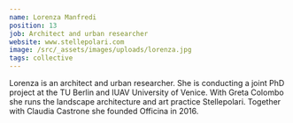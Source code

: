 ```yaml
---
name: Lorenza Manfredi
position: 13
job: Architect and urban researcher
website: www.stellepolari.com
image: /src/_assets/images/uploads/lorenza.jpg
tags: collective
---
```

Lorenza is an architect and urban researcher. She is conducting a joint PhD project at the TU Berlin and IUAV University of Venice. With Greta Colombo she runs the landscape architecture and art practice Stellepolari. Together with Claudia Castrone she founded Officina in 2016.
